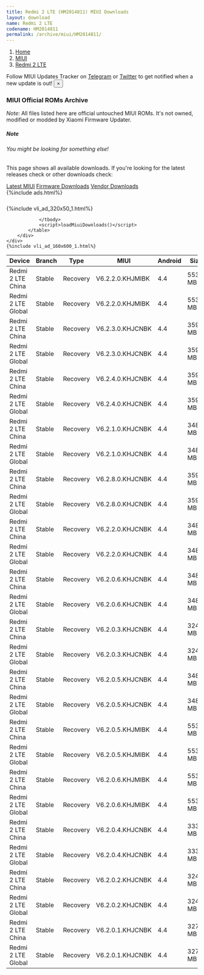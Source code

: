 ```yaml
---
title: Redmi 2 LTE (HM2014811) MIUI Downloads
layout: download
name: Redmi 2 LTE
codename: HM2014811
permalink: /archive/miui/HM2014811/
---
```

<nav aria-label="breadcrumb">
    <ol class="breadcrumb">
        <li class="breadcrumb-item"><a href="/">Home</a></li>
        <li class="breadcrumb-item"><a href="/miui/">MIUI</a></li>
        <li class="breadcrumb-item active" aria-current="page"><a href="/miui/HM2014811/">Redmi 2 LTE</a></li>
    </ol>
</nav>
<div class="alert alert-primary alert-dismissible fade show" role="alert">
    Follow MIUI Updates Tracker on <a href="https://t.me/MIUIUpdatesTracker" class="alert-link">Telegram</a>
     or <a href="https://twitter.com/MiFwUpdater" class="alert-link">Twitter</a> to get notified when a new update is out!
    <button type="button" class="close" data-dismiss="alert" aria-label="Close">
        <span aria-hidden="true">&times;</span>
    </button>
</div>

### MIUI Official ROMs Archive
*Note*: All files listed here are official untouched MIUI ROMs. It's not owned, modified or modded by Xiaomi Firmware Updater.
<div class="card">
  <div class="card-body">
    <h5 class="card-title">Note</h5>
    <h6 class="card-subtitle mb-2 text-muted">You might be looking for something else!</h6>
    <p class="card-text">This page shows all available downloads.
     If you're looking for the latest releases check or other downloads check:</p>
    <a href="/miui/HM2014811/" class="card-link">Latest MIUI</a>
    <a href="/firmware/HM2014811/" class="card-link">Firmware Downloads</a>
    <a href="/vendor/HM2014811/" class="card-link">Vendor Downloads</a>
  </div>
</div>
{%include ads.html%}
<div class="row justify-content-center">
    <div class="col-10">
        <div class="table-responsive-md" style="margin-top: 25px;">
            {%include vli_ad_320x50_1.html%}
            <table id="miui" class="display dt-responsive nowrap compact table table-striped table-hover table-sm">
                <thead class="thead-dark">
                    <tr>
                        <th data-ref="device">Device</th>
                        <th data-ref="branch">Branch</th>
                        <th data-ref="type">Type</th>
                        <th data-ref="miui">MIUI</th>
                        <th data-ref="android">Android</th>
                        <th data-ref="size">Size</th>
                        <th data-ref="size">Date</th>
                        <th data-ref="link">Link</th>
                    </tr>
                </thead>
                <tbody>
                <tr><td>Redmi 2 LTE China</td><td>Stable</td><td>Recovery</td><td>V6.2.2.0.KHJMIBK</td><td>4.4</td><td>553.5 MB</td><td>2015-10-17</td><td><a href="/miui/HM2014811/stable/V6.2.2.0.KHJMIBK/">Download</a></td></tr>
<tr><td>Redmi 2 LTE Global</td><td>Stable</td><td>Recovery</td><td>V6.2.2.0.KHJMIBK</td><td>4.4</td><td>553.5 MB</td><td>2015-10-17</td><td><a href="/miui/HM2014811/stable/V6.2.2.0.KHJMIBK/">Download</a></td></tr>
<tr><td>Redmi 2 LTE China</td><td>Stable</td><td>Recovery</td><td>V6.2.3.0.KHJCNBK</td><td>4.4</td><td>359.1 MB</td><td>2015-03-29</td><td><a href="/miui/HM2014811/stable/V6.2.3.0.KHJCNBK/">Download</a></td></tr>
<tr><td>Redmi 2 LTE Global</td><td>Stable</td><td>Recovery</td><td>V6.2.3.0.KHJCNBK</td><td>4.4</td><td>359.1 MB</td><td>2015-03-29</td><td><a href="/miui/HM2014811/stable/V6.2.3.0.KHJCNBK/">Download</a></td></tr>
<tr><td>Redmi 2 LTE China</td><td>Stable</td><td>Recovery</td><td>V6.2.4.0.KHJCNBK</td><td>4.4</td><td>359.2 MB</td><td>2015-03-29</td><td><a href="/miui/HM2014811/stable/V6.2.4.0.KHJCNBK/">Download</a></td></tr>
<tr><td>Redmi 2 LTE Global</td><td>Stable</td><td>Recovery</td><td>V6.2.4.0.KHJCNBK</td><td>4.4</td><td>359.2 MB</td><td>2015-03-29</td><td><a href="/miui/HM2014811/stable/V6.2.4.0.KHJCNBK/">Download</a></td></tr>
<tr><td>Redmi 2 LTE China</td><td>Stable</td><td>Recovery</td><td>V6.2.1.0.KHJCNBK</td><td>4.4</td><td>348.1 MB</td><td>2015-03-29</td><td><a href="/miui/HM2014811/stable/V6.2.1.0.KHJCNBK/">Download</a></td></tr>
<tr><td>Redmi 2 LTE Global</td><td>Stable</td><td>Recovery</td><td>V6.2.1.0.KHJCNBK</td><td>4.4</td><td>348.1 MB</td><td>2015-03-29</td><td><a href="/miui/HM2014811/stable/V6.2.1.0.KHJCNBK/">Download</a></td></tr>
<tr><td>Redmi 2 LTE China</td><td>Stable</td><td>Recovery</td><td>V6.2.8.0.KHJCNBK</td><td>4.4</td><td>359.2 MB</td><td>2015-03-28</td><td><a href="/miui/HM2014811/stable/V6.2.8.0.KHJCNBK/">Download</a></td></tr>
<tr><td>Redmi 2 LTE Global</td><td>Stable</td><td>Recovery</td><td>V6.2.8.0.KHJCNBK</td><td>4.4</td><td>359.2 MB</td><td>2015-03-28</td><td><a href="/miui/HM2014811/stable/V6.2.8.0.KHJCNBK/">Download</a></td></tr>
<tr><td>Redmi 2 LTE China</td><td>Stable</td><td>Recovery</td><td>V6.2.2.0.KHJCNBK</td><td>4.4</td><td>348.1 MB</td><td>2015-03-27</td><td><a href="/miui/HM2014811/stable/V6.2.2.0.KHJCNBK/">Download</a></td></tr>
<tr><td>Redmi 2 LTE Global</td><td>Stable</td><td>Recovery</td><td>V6.2.2.0.KHJCNBK</td><td>4.4</td><td>348.1 MB</td><td>2015-03-27</td><td><a href="/miui/HM2014811/stable/V6.2.2.0.KHJCNBK/">Download</a></td></tr>
<tr><td>Redmi 2 LTE China</td><td>Stable</td><td>Recovery</td><td>V6.2.0.6.KHJCNBK</td><td>4.4</td><td>348.1 MB</td><td>2015-01-10</td><td><a href="/miui/HM2014811/stable/V6.2.0.6.KHJCNBK/">Download</a></td></tr>
<tr><td>Redmi 2 LTE Global</td><td>Stable</td><td>Recovery</td><td>V6.2.0.6.KHJCNBK</td><td>4.4</td><td>348.1 MB</td><td>2015-01-10</td><td><a href="/miui/HM2014811/stable/V6.2.0.6.KHJCNBK/">Download</a></td></tr>
<tr><td>Redmi 2 LTE China</td><td>Stable</td><td>Recovery</td><td>V6.2.0.3.KHJCNBK</td><td>4.4</td><td>324.5 MB</td><td>2014-12-15</td><td><a href="/miui/HM2014811/stable/V6.2.0.3.KHJCNBK/">Download</a></td></tr>
<tr><td>Redmi 2 LTE Global</td><td>Stable</td><td>Recovery</td><td>V6.2.0.3.KHJCNBK</td><td>4.4</td><td>324.5 MB</td><td>2014-12-15</td><td><a href="/miui/HM2014811/stable/V6.2.0.3.KHJCNBK/">Download</a></td></tr>
<tr><td>Redmi 2 LTE China</td><td>Stable</td><td>Recovery</td><td>V6.2.0.5.KHJCNBK</td><td>4.4</td><td>348.1 MB</td><td>2014-12-04</td><td><a href="/miui/HM2014811/stable/V6.2.0.5.KHJCNBK/">Download</a></td></tr>
<tr><td>Redmi 2 LTE Global</td><td>Stable</td><td>Recovery</td><td>V6.2.0.5.KHJCNBK</td><td>4.4</td><td>348.1 MB</td><td>2014-12-04</td><td><a href="/miui/HM2014811/stable/V6.2.0.5.KHJCNBK/">Download</a></td></tr>
<tr><td>Redmi 2 LTE China</td><td>Stable</td><td>Recovery</td><td>V6.2.0.5.KHJMIBK</td><td>4.4</td><td>553.4 MB</td><td>2014-12-04</td><td><a href="/miui/HM2014811/stable/V6.2.0.5.KHJMIBK/">Download</a></td></tr>
<tr><td>Redmi 2 LTE Global</td><td>Stable</td><td>Recovery</td><td>V6.2.0.5.KHJMIBK</td><td>4.4</td><td>553.4 MB</td><td>2014-12-04</td><td><a href="/miui/HM2014811/stable/V6.2.0.5.KHJMIBK/">Download</a></td></tr>
<tr><td>Redmi 2 LTE China</td><td>Stable</td><td>Recovery</td><td>V6.2.0.6.KHJMIBK</td><td>4.4</td><td>553.4 MB</td><td>2014-12-04</td><td><a href="/miui/HM2014811/stable/V6.2.0.6.KHJMIBK/">Download</a></td></tr>
<tr><td>Redmi 2 LTE Global</td><td>Stable</td><td>Recovery</td><td>V6.2.0.6.KHJMIBK</td><td>4.4</td><td>553.4 MB</td><td>2014-12-04</td><td><a href="/miui/HM2014811/stable/V6.2.0.6.KHJMIBK/">Download</a></td></tr>
<tr><td>Redmi 2 LTE China</td><td>Stable</td><td>Recovery</td><td>V6.2.0.4.KHJCNBK</td><td>4.4</td><td>333.8 MB</td><td>2014-11-28</td><td><a href="/miui/HM2014811/stable/V6.2.0.4.KHJCNBK/">Download</a></td></tr>
<tr><td>Redmi 2 LTE Global</td><td>Stable</td><td>Recovery</td><td>V6.2.0.4.KHJCNBK</td><td>4.4</td><td>333.8 MB</td><td>2014-11-28</td><td><a href="/miui/HM2014811/stable/V6.2.0.4.KHJCNBK/">Download</a></td></tr>
<tr><td>Redmi 2 LTE China</td><td>Stable</td><td>Recovery</td><td>V6.2.0.2.KHJCNBK</td><td>4.4</td><td>324.6 MB</td><td>2014-11-19</td><td><a href="/miui/HM2014811/stable/V6.2.0.2.KHJCNBK/">Download</a></td></tr>
<tr><td>Redmi 2 LTE Global</td><td>Stable</td><td>Recovery</td><td>V6.2.0.2.KHJCNBK</td><td>4.4</td><td>324.6 MB</td><td>2014-11-19</td><td><a href="/miui/HM2014811/stable/V6.2.0.2.KHJCNBK/">Download</a></td></tr>
<tr><td>Redmi 2 LTE China</td><td>Stable</td><td>Recovery</td><td>V6.2.0.1.KHJCNBK</td><td>4.4</td><td>327.4 MB</td><td>2014-11-17</td><td><a href="/miui/HM2014811/stable/V6.2.0.1.KHJCNBK/">Download</a></td></tr>
<tr><td>Redmi 2 LTE Global</td><td>Stable</td><td>Recovery</td><td>V6.2.0.1.KHJCNBK</td><td>4.4</td><td>327.4 MB</td><td>2014-11-17</td><td><a href="/miui/HM2014811/stable/V6.2.0.1.KHJCNBK/">Download</a></td></tr>

                </tbody>
                <script>loadMiuiDownloads()</script>
            </table>
        </div>
    </div>
    {%include vli_ad_160x600_1.html%}
</div>
